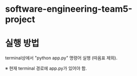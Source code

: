 # software-engineering-team5-project

# 실행 방법
terminal상에서 "python app.py" 명령어 실행 (따옴표 제외).

※ 현재 terminal 경로에 app.py가 있어야 함.
